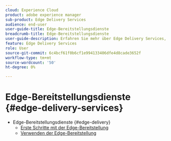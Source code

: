 ```yaml
---
cloud: Experience Cloud
product: adobe experience manager
sub-product: Edge Delivery Services
audience: end-user
user-guide-title: Edge-Bereitstellungsdienste
breadcrumb-title: Edge-Bereitstellungsdienste
user-guide-description: Erfahren Sie mehr über Edge Delivery Services, einen zusammenstellbaren Satz von Diensten, der eine schnelle Entwicklungsumgebung ermöglicht, in der Autoren schnell aktualisieren und veröffentlichen können und neue Sites schnell gestartet werden.
feature: Edge Delivery Services
role: User
source-git-commit: 6c4bcf61f0b6cf1e994133406dfe4d8cade3652f
workflow-type: tm+mt
source-wordcount: '50'
ht-degree: 0%

---
```



# Edge-Bereitstellungsdienste {#edge-delivery-services}

+ Edge-Bereitstellungsdienste {#edge-delivery}
   + [Erste Schritte mit der Edge-Bereitstellung](/help/edge/overview.md)
   + [Verwenden der Edge-Bereitstellung](/help/edge/using.md)